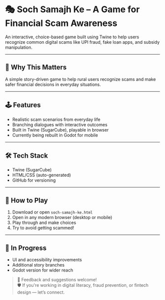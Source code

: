 # 🎭 Soch Samajh Ke – A Game for Financial Scam Awareness

An interactive, choice-based game built using Twine to help users recognize common digital scams like UPI fraud, fake loan apps, and subsidy manipulation.

---

## 🧠 Why This Matters  
A simple story-driven game to help rural users recognize scams and make safer financial decisions in everyday situations.

---

## 🕹 Features

- Realistic scam scenarios from everyday life
- Branching dialogues with interactive outcomes
- Built in Twine (SugarCube), playable in browser
- Currently being rebuilt in Godot for mobile

---

## 🛠 Tech Stack

- Twine (SugarCube)
- HTML/CSS (auto-generated)
- GitHub for versioning

---

## 📁 How to Play

1. Download or open `soch-samajh-ke.html`
2. Open in any modern browser (desktop or mobile)
3. Play through and make choices
4. Try to avoid getting scammed!

---

## 🚧 In Progress

- UI and accessibility improvements
- Additional story branches
- Godot version for wider reach

> 💬 Feedback and suggestions welcome!  
> 🛡 If you're working in digital literacy, fraud prevention, or fintech design — let’s connect.
